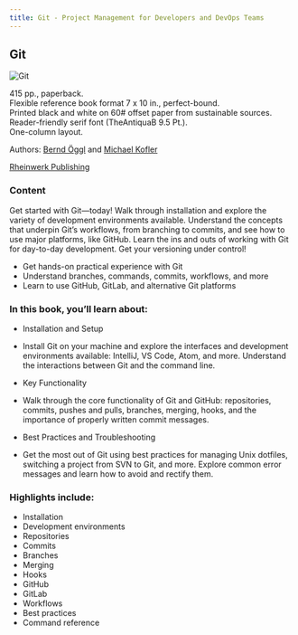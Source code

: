 ```yaml
---
title: Git - Project Management for Developers and DevOps Teams
---
```


## Git

![Git](https://github.com/git-buch.png)

415 pp., paperback.  
Flexible reference book format 7 x 10 in., perfect-bound.  
Printed black and white on 60# offset paper from sustainable sources.  
Reader-friendly serif font (TheAntiquaB 9.5 Pt.).  
One-column layout.

Authors: [Bernd Öggl](https://webman.at) and [Michael Kofler](https://kofler.info)

[Rheinwerk Publishing](https://www.rheinwerk-verlag.de/git-project-management-for-developers-and-devops-teams/)

### Content

Get started with Git—today! Walk through installation and explore the variety
of development environments available. Understand the concepts that underpin
Git’s workflows, from branching to commits, and see how to use major platforms,
like GitHub. Learn the ins and outs of working with Git for day-to-day
development. Get your versioning under control!

* Get hands-on practical experience with Git
* Understand branches, commands, commits, workflows, and more
* Learn to use GitHub, GitLab, and alternative Git platforms


### In this book, you’ll learn about:

* Installation and Setup

* Install Git on your machine and explore the interfaces and development environments available: IntelliJ, VS Code, Atom, and more. Understand the interactions between Git and the command line.
* Key Functionality

* Walk through the core functionality of Git and GitHub: repositories, commits, pushes and pulls, branches, merging, hooks, and the importance of properly written commit messages.
* Best Practices and Troubleshooting
* Get the most out of Git using best practices for managing Unix dotfiles, switching a project from SVN to Git, and more. Explore common error messages and learn how to avoid and rectify them.

### Highlights include:

* Installation
* Development environments
* Repositories
* Commits
* Branches
* Merging
* Hooks
* GitHub
* GitLab
* Workflows
* Best practices
* Command reference


